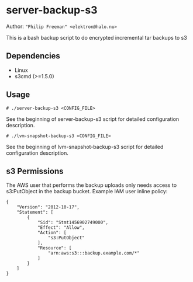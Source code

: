 # server-backup-s3

Author: `"Philip Freeman" <elektron@halo.nu>`

This is a bash backup script to do encrypted incremental tar backups to s3

## Dependencies

* Linux
* s3cmd (>=1.5.0)

## Usage

    # ./server-backup-s3 <CONFIG_FILE>

See the beginning of server-backup-s3 script for detailed configuration
description.

    # ./lvm-snapshot-backup-s3 <CONFIG_FILE>

See the beginning of lvm-snapshot-backup-s3 script for detailed
configuration description.

## s3 Permissions

The AWS user that performs the backup uploads only needs access to
s3:PutObject in the backup bucket. Example IAM user inline policy:

    {
        "Version": "2012-10-17",
        "Statement": [
            {
                "Sid": "Stmt1456902749000",
                "Effect": "Allow",
                "Action": [
                    "s3:PutObject"
                ],
                "Resource": [
                    "arn:aws:s3:::backup.example.com/*"
                ]
            }
        ]
    }
